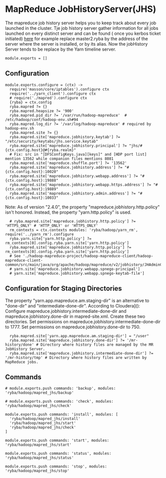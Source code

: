 
# MapReduce JobHistoryServer(JHS)
The mapreduce job history server helps you to keep track about every job launched in the cluster.
Tje job history server gather information for all jobs launched on every distinct server and can be found ( once you kerbos ticket initiated) [here](http://master1.ryba:19888/jobhistory) for example
replace master2.ryba by the address of the server where the server is installed, or by its alias.
Now the jobHistory Server tends to be replace by the Yarn timeline server.


    module.exports = []

## Configuration

    module.exports.configure = (ctx) ->
      require('masson/core/iptables').configure ctx
      require('../yarn_client').configure ctx
      # require('./mapred').configure ctx
      {ryba} = ctx.config
      ryba.mapred ?= {}
      ryba.mapred.heapsize ?= '900'
      ryba.mapred.pid_dir ?= '/var/run/hadoop-mapreduce'  # /etc/hadoop/conf/hadoop-env.sh#94
      ryba.mapred.log_dir ?= '/var/log/hadoop-mapreduce' # required by hadoop-env.sh
      ryba.mapred.site ?= {}
      ryba.mapred.site['mapreduce.jobhistory.keytab'] ?= "/etc/security/keytabs/jhs.service.keytab"
      ryba.mapred.site['mapreduce.jobhistory.principal'] ?= "jhs/#{ctx.config.host}@#{ryba.realm}"
      # Fix: src in "[DFSConfigKeys.java][keys]" and [HDP port list] mention 13562 while companion files mentions 8081
      ryba.mapred.site['mapreduce.shuffle.port'] ?= '13562'
      ryba.mapred.site['mapreduce.jobhistory.address'] ?= "#{ctx.config.host}:10020"
      ryba.mapred.site['mapreduce.jobhistory.webapp.address'] ?= "#{ctx.config.host}:19888"
      ryba.mapred.site['mapreduce.jobhistory.webapp.https.address'] ?= "#{ctx.config.host}:19889"
      ryba.mapred.site['mapreduce.jobhistory.admin.address'] ?= "#{ctx.config.host}:10033"

Note: As of version "2.4.0", the property "mapreduce.jobhistory.http.policy"
isn't honored. Instead, the property "yarn.http.policy" is used.

      # ryba.mapred.site['mapreduce.jobhistory.http.policy'] ?= 'HTTPS_ONLY' # 'HTTP_ONLY' or 'HTTPS_ONLY'
      rm_contexts = ctx.contexts modules: 'ryba/hadoop/yarn_rm', require('../yarn_rm').configure
      ryba.yarn.site['yarn.http.policy'] ?= rm_contexts[0].config.ryba.yarn.site['yarn.http.policy']
      ryba.mapred.site['mapreduce.jobhistory.http.policy'] ?= rm_contexts[0].config.ryba.yarn.site['yarn.http.policy']
      # See './hadoop-mapreduce-project/hadoop-mapreduce-client/hadoop-mapreduce-client-common/src/main/java/org/apache/hadoop/mapreduce/v2/jobhistory/JHAdminConfig.java#158'
      # yarn.site['mapreduce.jobhistory.webapp.spnego-principal']
      # yarn.site['mapreduce.jobhistory.webapp.spnego-keytab-file']

## Configuration for Staging Directories

The property "yarn.app.mapreduce.am.staging-dir" is an alternative to "done-dir"
and "intermediate-done-dir". According to Cloudera](): Configure 
mapreduce.jobhistory.intermediate-done-dir and mapreduce.jobhistory.done-dir in
mapred-site.xml. Create these two directories. Set permissions on
mapreduce.jobhistory.intermediate-done-dir to 1777. Set permissions on
mapreduce.jobhistory.done-dir to 750.

      ryba.mapred.site['yarn.app.mapreduce.am.staging-dir'] = "/user"
      ryba.mapred.site['mapreduce.jobhistory.done-dir'] ?= '/mr-history/done' # Directory where history files are managed by the MR JobHistory Server.
      ryba.mapred.site['mapreduce.jobhistory.intermediate-done-dir'] ?= '/mr-history/tmp' # Directory where history files are written by MapReduce jobs.

## Commands

    # module.exports.push commands: 'backup', modules: 'ryba/hadoop/mapred_jhs/backup'

    # module.exports.push commands: 'check', modules: 'ryba/hadoop/mapred_jhs/check'

    module.exports.push commands: 'install', modules: [
      'ryba/hadoop/mapred_jhs/install'
      'ryba/hadoop/mapred_jhs/start'
      'ryba/hadoop/mapred_jhs/check'
    ]

    module.exports.push commands: 'start', modules: 'ryba/hadoop/mapred_jhs/start'

    module.exports.push commands: 'status', modules: 'ryba/hadoop/mapred_jhs/status'

    module.exports.push commands: 'stop', modules: 'ryba/hadoop/mapred_jhs/stop'
